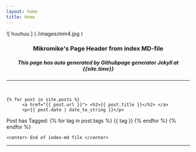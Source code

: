 ```yaml
---
layout: home
title: Home
---
```


<div style="margin-left:1px">
<p class="image.overwite"> ![ huuhuu ] ( /images/mm4.jpg ) </p>
    <h3 class="w3-text-black">
    <center>Mikromike's Page Header from index MD-file </center></h3>
    <div>
      <h5> <center><strong>This page has auto generated by Githubpage generator Jekyll at {{site.time}} </strong></center></h5>
    </div>
    <hr><br>

<div class="post">

    {% for post in site.posts %}
          <a href="{{ post.url }}"> <h2>{{ post.title }}</h2> </a>
          <p>{{ post.date | date_to_string }}</p>
Post has Tagged:
        {% for tag in post.tags %}
          <span class="label label-primary"> {{ tag }}</span>
        {% endfor %}
   {% endfor %}

</div>

    <center> End of index-md file </center>
<hr>

</div>
